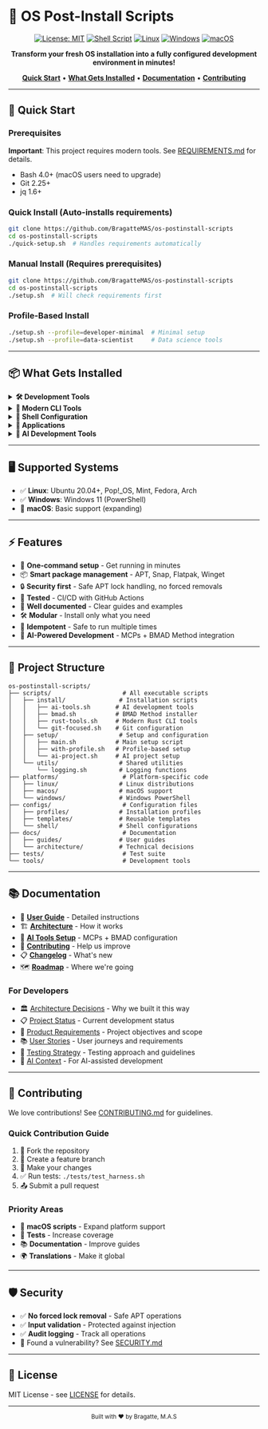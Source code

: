 # 🚀 OS Post-Install Scripts

<div align="center">

[![License: MIT](https://img.shields.io/badge/License-MIT-yellow.svg)](LICENSE)
[![Shell Script](https://img.shields.io/badge/Shell-Bash%20%26%20Zsh-4EAA25.svg?logo=gnu-bash&logoColor=white)](https://www.gnu.org/software/bash/)
[![Linux](https://img.shields.io/badge/Linux-FCC624?logo=linux&logoColor=black)](https://www.linux.org/)
[![Windows](https://img.shields.io/badge/Windows-0078D6?logo=windows&logoColor=white)](https://www.microsoft.com/windows)
[![macOS](https://img.shields.io/badge/macOS-000000?logo=apple&logoColor=white)](https://www.apple.com/macos/)

**Transform your fresh OS installation into a fully configured development environment in minutes!**

[**Quick Start**](#-quick-start) • [**What Gets Installed**](#-what-gets-installed) • [**Documentation**](#-documentation) • [**Contributing**](#-contributing)

</div>

---

## 🎯 Quick Start

### Prerequisites
**Important**: This project requires modern tools. See [REQUIREMENTS.md](REQUIREMENTS.md) for details.
- Bash 4.0+ (macOS users need to upgrade)
- Git 2.25+
- jq 1.6+

### Quick Install (Auto-installs requirements)
```bash
git clone https://github.com/BragatteMAS/os-postinstall-scripts
cd os-postinstall-scripts
./quick-setup.sh  # Handles requirements automatically
```

### Manual Install (Requires prerequisites)
```bash
git clone https://github.com/BragatteMAS/os-postinstall-scripts
cd os-postinstall-scripts
./setup.sh  # Will check requirements first
```

### Profile-Based Install
```bash
./setup.sh --profile=developer-minimal  # Minimal setup
./setup.sh --profile=data-scientist     # Data science tools
```

---

## 📦 What Gets Installed

<details>
<summary><b>🛠️ Development Tools</b></summary>

- **Version Control**: Git, Git LFS, GitHub CLI
- **Containers**: Docker, Docker Compose, Podman
- **Languages**: Python, Node.js, Rust, Go, Java
- **Editors**: VS Code, Vim, Neovim
- **Build Tools**: Make, CMake, GCC

</details>

<details>
<summary><b>🦀 Modern CLI Tools</b></summary>

| Traditional | Modern | Description |
|-------------|--------|-------------|
| `cat` | `bat` | Syntax highlighting |
| `ls` | `eza` | Icons & Git status |
| `find` | `fd` | Intuitive & fast |
| `grep` | `ripgrep` | Blazing fast |
| `cd` | `zoxide` | Smart navigation |

Install all Rust tools: `./scripts/install/rust-tools.sh`

</details>

<details>
<summary><b>🎨 Shell Configuration</b></summary>

- **Zsh** with Oh My Zsh
- **Starship** prompt
- **1700+ lines** of optimizations
- **100+ aliases** and functions
- **Auto-completions** and suggestions

</details>

<details>
<summary><b>📱 Applications</b></summary>

- **Browsers**: Firefox, Chrome, Brave
- **Communication**: Discord, Slack, Telegram
- **Productivity**: Obsidian, LibreOffice, Flameshot
- **Media**: VLC, Spotify, OBS Studio
- **Utilities**: Timeshift, Stacer, Htop

</details>

<details>
<summary><b>🤖 AI Development Tools</b></summary>

- **MCPs (Model Context Protocol)** - 7 essential tools:
      - context7 - Always up-to-date documentation
    - fetch - Intelligent web requests
    - sequential-thinking - Structured reasoning
    - serena - Semantic code search
    - fastapi - FastAPI documentation and examples
    - A2A - Google A2A (AI to AI) tools
    - system-prompts-and-models-of-ai - Optimized prompts library
- **BMAD Method v4.31.0** - Complete project management
  - Easy installation with `./scripts/install/bmad.sh`
  - Supports Claude Code and Cursor IDEs
  - Easy updates with `./tools/update/bmad.sh`
  - Automatic backup before updates
  - Version checking and comparison
- **Auto-configuration** for Claude Desktop
- **Slash commands** in Claude (/generate-prp, /execute-prp)

Install: `./scripts/install/ai-tools.sh` or choose option 9 in setup menu

</details>

---

## 🖥️ Supported Systems

- ✅ **Linux**: Ubuntu 20.04+, Pop!_OS, Mint, Fedora, Arch
- ✅ **Windows**: Windows 11 (PowerShell)
- 🚧 **macOS**: Basic support (expanding)

---

## ⚡ Features

- 🎯 **One-command setup** - Get running in minutes
- 📦 **Smart package management** - APT, Snap, Flatpak, Winget
- 🔒 **Security first** - Safe APT lock handling, no forced removals
- 🧪 **Tested** - CI/CD with GitHub Actions
- 📝 **Well documented** - Clear guides and examples
- 🛠️ **Modular** - Install only what you need
- 🔄 **Idempotent** - Safe to run multiple times
- 🤖 **AI-Powered Development** - MCPs + BMAD Method integration

---

## 📁 Project Structure

```
os-postinstall-scripts/
├── scripts/                    # All executable scripts
│   ├── install/               # Installation scripts
│   │   ├── ai-tools.sh       # AI development tools
│   │   ├── bmad.sh           # BMAD Method installer
│   │   ├── rust-tools.sh     # Modern Rust CLI tools
│   │   └── git-focused.sh    # Git configuration
│   ├── setup/                 # Setup and configuration
│   │   ├── main.sh           # Main setup script
│   │   ├── with-profile.sh   # Profile-based setup
│   │   └── ai-project.sh     # AI project setup
│   └── utils/                 # Shared utilities
│       └── logging.sh         # Logging functions
├── platforms/                  # Platform-specific code
│   ├── linux/                 # Linux distributions
│   ├── macos/                 # macOS support
│   └── windows/               # Windows PowerShell
├── configs/                    # Configuration files
│   ├── profiles/              # Installation profiles
│   ├── templates/             # Reusable templates
│   └── shell/                 # Shell configurations
├── docs/                       # Documentation
│   ├── guides/                # User guides
│   └── architecture/          # Technical decisions
├── tests/                      # Test suite
└── tools/                      # Development tools
```

---

## 📚 Documentation

- 📖 [**User Guide**](docs/user-guide.md) - Detailed instructions
- 🏗️ [**Architecture**](docs/core-architecture.md) - How it works
- 🤖 [**AI Tools Setup**](docs/ai-tools-setup.md) - MCPs + BMAD configuration
- 🤝 [**Contributing**](CONTRIBUTING.md) - Help us improve
- 📋 [**Changelog**](CHANGELOG.md) - What's new
- 🗺️ [**Roadmap**](ROADMAP.md) - Where we're going

### For Developers
- 🏛️ [Architecture Decisions](.github/PROJECT_DOCS/adrs/) - Why we built it this way
- 📋 [Project Status](STATUS.md) - Current development status
- 📖 [Product Requirements](PRD.md) - Project objectives and scope
- 📚 [User Stories](STORIES.md) - User journeys and requirements
- 🧪 [Testing Strategy](TESTING.md) - Testing approach and guidelines
- 🤖 [AI Context](CLAUDE.md) - For AI-assisted development

---

## 🤝 Contributing

We love contributions! See [CONTRIBUTING.md](CONTRIBUTING.md) for guidelines.

### Quick Contribution Guide
1. 🍴 Fork the repository
2. 🌿 Create a feature branch
3. 📝 Make your changes
4. ✅ Run tests: `./tests/test_harness.sh`
5. 📤 Submit a pull request

### Priority Areas
- 🍎 **macOS scripts** - Expand platform support
- 🧪 **Tests** - Increase coverage
- 📚 **Documentation** - Improve guides
- 🌍 **Translations** - Make it global

---

## 🛡️ Security

- ✅ **No forced lock removal** - Safe APT operations
- ✅ **Input validation** - Protected against injection
- ✅ **Audit logging** - Track all operations
- 🐛 Found a vulnerability? See [SECURITY.md](SECURITY.md)

---

## 📄 License

MIT License - see [LICENSE](LICENSE) for details.

---

<div align="center">
<sub>Built with ❤️ by Bragatte, M.A.S</sub>
</div>